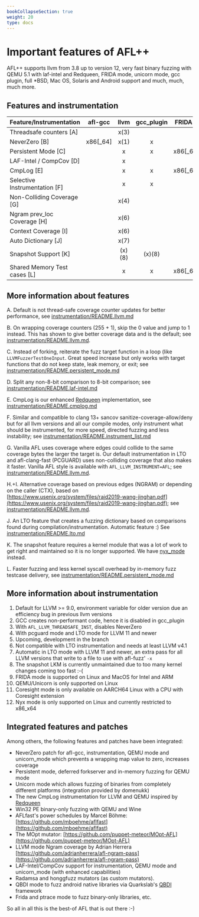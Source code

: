 ```yaml
---
bookCollapseSection: true
weight: 20
type: docs
---
```


# Important features of AFL++

AFL++ supports llvm from 3.8 up to version 12, very fast binary fuzzing with
QEMU 5.1 with laf-intel and Redqueen, FRIDA mode, unicorn mode, gcc plugin, full
*BSD, Mac OS, Solaris and Android support and much, much, much more.

## Features and instrumentation

| Feature/Instrumentation       | afl-gcc  | llvm      | gcc_plugin | FRIDA mode(9)  | QEMU mode(10)    | unicorn_mode(10) | nyx_mode(12) | coresight_mode(11) |
| ------------------------------|:--------:|:---------:|:----------:|:--------------:|:----------------:|:----------------:|:------------:|:------------------:|
| Threadsafe counters [A]       |          |    x(3)   |            |                |                  |                  |       x      |                    |
| NeverZero           [B]       | x86[_64] |    x(1)   |      x     |        x       |         x        |         x        |              |                    |
| Persistent Mode     [C]       |          |     x     |      x     | x86[_64]/arm64 | x86[_64]/arm[64] |         x        |              |                    |
| LAF-Intel / CompCov [D]       |          |     x     |            |                | x86[_64]/arm[64] | x86[_64]/arm[64] |   x86[_64]   |                    |
| CmpLog              [E]       |          |     x     |      x     | x86[_64]/arm64 | x86[_64]/arm[64] |                  |              |                    |
| Selective Instrumentation [F] |          |     x     |      x     |        x       |         x        |                  |              |                    |
| Non-Colliding Coverage    [G] |          |    x(4)   |            |                |       (x)(5)     |                  |              |                    |
| Ngram prev_loc Coverage   [H] |          |    x(6)   |            |                |                  |                  |              |                    |
| Context Coverage    [I]       |          |    x(6)   |            |                |                  |                  |              |                    |
| Auto Dictionary     [J]       |          |    x(7)   |            |                |                  |                  |              |                    |
| Snapshot Support    [K]       |          |   (x)(8)  |   (x)(8)   |                |       (x)(5)     |                  |       x      |                    |
| Shared Memory Test cases  [L] |          |     x     |      x     | x86[_64]/arm64 |         x        |         x        |       x      |                    |

## More information about features

A. Default is not thread-safe coverage counter updates for better performance,
   see [instrumentation/README.llvm.md](https://github.com/AFLplusplus/AFLplusplus/blob/stable/docs/../instrumentation/README.llvm.md)

B. On wrapping coverage counters (255 + 1), skip the 0 value and jump to 1
   instead. This has shown to give better coverage data and is the default; see
   [instrumentation/README.llvm.md](https://github.com/AFLplusplus/AFLplusplus/blob/stable/docs/../instrumentation/README.llvm.md).

C. Instead of forking, reiterate the fuzz target function in a loop (like
   `LLVMFuzzerTestOneInput`. Great speed increase but only works with target
   functions that do not keep state, leak memory, or exit; see
   [instrumentation/README.persistent_mode.md](https://github.com/AFLplusplus/AFLplusplus/blob/stable/docs/../instrumentation/README.persistent_mode.md)

D. Split any non-8-bit comparison to 8-bit comparison; see
   [instrumentation/README.laf-intel.md](https://github.com/AFLplusplus/AFLplusplus/blob/stable/docs/../instrumentation/README.laf-intel.md)

E. CmpLog is our enhanced
   [Redqueen](https://www.ndss-symposium.org/ndss-paper/redqueen-fuzzing-with-input-to-state-correspondence/)
   implementation, see
   [instrumentation/README.cmplog.md](https://github.com/AFLplusplus/AFLplusplus/blob/stable/docs/../instrumentation/README.cmplog.md)

F. Similar and compatible to clang 13+ sancov sanitize-coverage-allow/deny but
   for all llvm versions and all our compile modes, only instrument what should
   be instrumented, for more speed, directed fuzzing and less instability; see
   [instrumentation/README.instrument_list.md](https://github.com/AFLplusplus/AFLplusplus/blob/stable/docs/../instrumentation/README.instrument_list.md)

G. Vanilla AFL uses coverage where edges could collide to the same coverage
   bytes the larger the target is. Our default instrumentation in LTO and
   afl-clang-fast (PCGUARD) uses non-colliding coverage that also makes it
   faster. Vanilla AFL style is available with `AFL_LLVM_INSTRUMENT=AFL`; see
   [instrumentation/README.llvm.md](https://github.com/AFLplusplus/AFLplusplus/blob/stable/docs/../instrumentation/README.llvm.md).

H.+I. Alternative coverage based on previous edges (NGRAM) or depending on the
   caller (CTX), based on
   [https://www.usenix.org/system/files/raid2019-wang-jinghan.pdf](https://www.usenix.org/system/files/raid2019-wang-jinghan.pdf);
   see [instrumentation/README.llvm.md](https://github.com/AFLplusplus/AFLplusplus/blob/stable/docs/../instrumentation/README.llvm.md).

J. An LTO feature that creates a fuzzing dictionary based on comparisons found
   during compilation/instrumentation. Automatic feature :) See
   [instrumentation/README.lto.md](https://github.com/AFLplusplus/AFLplusplus/blob/stable/docs/../instrumentation/README.lto.md)

K. The snapshot feature requires a kernel module that was a lot of work to get
   right and maintained so it is no longer supported. We have
   [nyx_mode](https://github.com/AFLplusplus/AFLplusplus/blob/stable/docs/../nyx_mode/README.md) instead.

L. Faster fuzzing and less kernel syscall overhead by in-memory fuzz testcase
   delivery, see
   [instrumentation/README.persistent_mode.md](https://github.com/AFLplusplus/AFLplusplus/blob/stable/docs/../instrumentation/README.persistent_mode.md)

## More information about instrumentation

1. Default for LLVM >= 9.0, environment variable for older version due an
   efficiency bug in previous llvm versions
2. GCC creates non-performant code, hence it is disabled in gcc_plugin
3. With `AFL_LLVM_THREADSAFE_INST`, disables NeverZero
4. With pcguard mode and LTO mode for LLVM 11 and newer
5. Upcoming, development in the branch
6. Not compatible with LTO instrumentation and needs at least LLVM v4.1
7. Automatic in LTO mode with LLVM 11 and newer, an extra pass for all LLVM
   versions that write to a file to use with afl-fuzz' `-x`
8. The snapshot LKM is currently unmaintained due to too many kernel changes
   coming too fast :-(
9. FRIDA mode is supported on Linux and MacOS for Intel and ARM
10. QEMU/Unicorn is only supported on Linux
11. Coresight mode is only available on AARCH64 Linux with a CPU with Coresight
    extension
12. Nyx mode is only supported on Linux and currently restricted to x86_x64

## Integrated features and patches

Among others, the following features and patches have been integrated:

* NeverZero patch for afl-gcc, instrumentation, QEMU mode and unicorn_mode which
  prevents a wrapping map value to zero, increases coverage
* Persistent mode, deferred forkserver and in-memory fuzzing for QEMU mode
* Unicorn mode which allows fuzzing of binaries from completely different
  platforms (integration provided by domenukk)
* The new CmpLog instrumentation for LLVM and QEMU inspired by
  [Redqueen](https://github.com/RUB-SysSec/redqueen)
* Win32 PE binary-only fuzzing with QEMU and Wine
* AFLfast's power schedules by Marcel Böhme:
  [https://github.com/mboehme/aflfast](https://github.com/mboehme/aflfast)
* The MOpt mutator:
  [https://github.com/puppet-meteor/MOpt-AFL](https://github.com/puppet-meteor/MOpt-AFL)
* LLVM mode Ngram coverage by Adrian Herrera
  [https://github.com/adrianherrera/afl-ngram-pass](https://github.com/adrianherrera/afl-ngram-pass)
* LAF-Intel/CompCov support for instrumentation, QEMU mode and unicorn_mode
  (with enhanced capabilities)
* Radamsa and honggfuzz mutators (as custom mutators).
* QBDI mode to fuzz android native libraries via Quarkslab's
  [QBDI](https://github.com/QBDI/QBDI) framework
* Frida and ptrace mode to fuzz binary-only libraries, etc.

So all in all this is the best-of AFL that is out there :-)